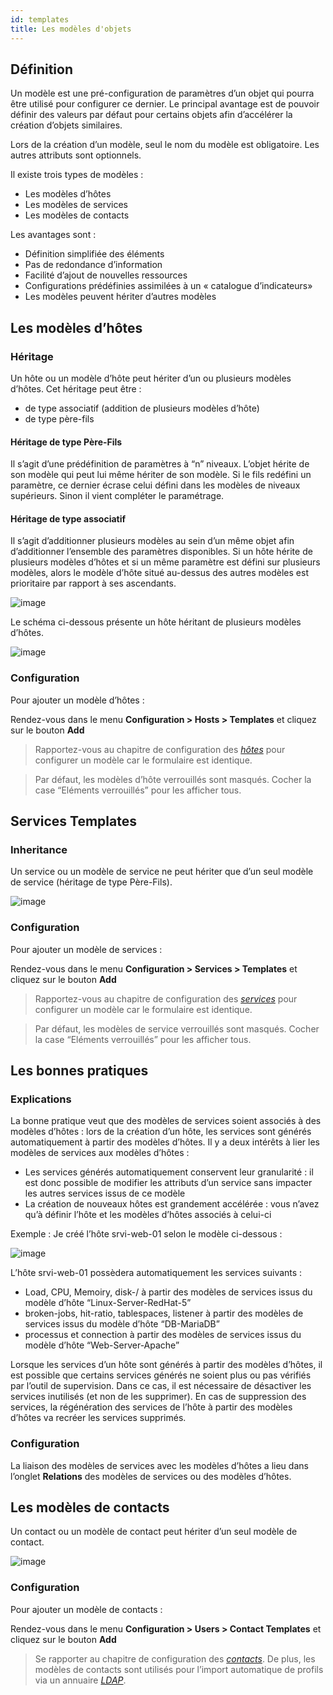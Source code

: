 ```yaml
---
id: templates
title: Les modèles d'objets
---
```


## Définition

Un modèle est une pré-configuration de paramètres d’un objet qui pourra être utilisé pour configurer ce dernier. Le
principal avantage est de pouvoir définir des valeurs par défaut pour certains objets afin d’accélérer la création
d’objets similaires.

Lors de la création d’un modèle, seul le nom du modèle est obligatoire. Les autres attributs sont optionnels.

Il existe trois types de modèles :

* Les modèles d’hôtes
* Les modèles de services
* Les modèles de contacts

Les avantages sont :

* Définition simplifiée des éléments
* Pas de redondance d’information
* Facilité d’ajout de nouvelles ressources
* Configurations prédéfinies assimilées à un « catalogue d’indicateurs»
* Les modèles peuvent hériter d’autres modèles

## Les modèles d’hôtes

### Héritage

Un hôte ou un modèle d’hôte peut hériter d’un ou plusieurs modèles d’hôtes. Cet héritage peut être :

* de type associatif (addition de plusieurs modèles d’hôte)
* de type père-fils

#### Héritage de type Père-Fils

Il s’agit d’une prédéfinition de paramètres à “n” niveaux. L’objet hérite de son modèle qui peut lui même hériter de
son modèle. Si le fils redéfini un paramètre, ce dernier écrase celui défini dans les modèles de niveaux supérieurs.
Sinon il vient compléter le paramétrage.

#### Héritage de type associatif

Il s’agit d’additionner plusieurs modèles au sein d’un même objet afin d’additionner l’ensemble des paramètres
disponibles. Si un hôte hérite de plusieurs modèles d’hôtes et si un même paramètre est défini sur plusieurs modèles,
alors le modèle d’hôte situé au-dessus des autres modèles est prioritaire par rapport à ses ascendants.

![image](../assets/configuration/09hostmodels.png)

Le schéma ci-dessous présente un hôte héritant de plusieurs modèles d’hôtes.

![image](../assets/configuration/09hostmodelsheritage.png)

### Configuration

Pour ajouter un modèle d’hôtes :

Rendez-vous dans le menu **Configuration > Hosts > Templates** et cliquez sur le bouton **Add**

> Rapportez-vous au chapitre de configuration des *[hôtes](basic-objects/hosts.html)* pour configurer un modèle car le formulaire est identique.

> Par défaut, les modèles d’hôte verrouillés sont masqués. Cocher la case “Eléments verrouillés” pour les afficher tous.

## Services Templates

### Inheritance

Un service ou un modèle de service ne peut hériter que d’un seul modèle de service (héritage de type Père-Fils).

![image](../assets/configuration/09heritageservice.png)

### Configuration

Pour ajouter un modèle de services :

Rendez-vous dans le menu **Configuration > Services > Templates** et cliquez sur le bouton **Add**

> Rapportez-vous au chapitre de configuration des *[services](basic-objects/services.html)* pour configurer un modèle car le formulaire est
> identique.

> Par défaut, les modèles de service verrouillés sont masqués. Cocher la case “Eléments verrouillés” pour les afficher tous.

## Les bonnes pratiques

### Explications

La bonne pratique veut que des modèles de services soient associés à des modèles d’hôtes : lors de la création d’un hôte,
les services sont générés automatiquement à partir des modèles d’hôtes. Il y a deux intérêts à lier les modèles de
services aux modèles d’hôtes :

* Les services générés automatiquement conservent leur granularité : il est donc possible de modifier les attributs d’un
  service sans impacter les autres services issus de ce modèle
* La création de nouveaux hôtes est grandement accélérée : vous n’avez qu’à définir l’hôte et les modèles d’hôtes associés
  à celui-ci

Exemple : Je créé l’hôte srvi-web-01 selon le modèle ci-dessous :

![image](../assets/configuration/09hostexemple.png)

L’hôte srvi-web-01 possèdera automatiquement les services suivants :

* Load, CPU, Memoiry, disk-/ à partir des modèles de services issus du modèle d’hôte “Linux-Server-RedHat-5”
* broken-jobs, hit-ratio, tablespaces, listener à partir des modèles de services issus du modèle d’hôte “DB-MariaDB”
* processus et connection à partir des modèles de services issus du modèle d’hôte “Web-Server-Apache”

Lorsque les services d’un hôte sont générés à partir des modèles d’hôtes, il est possible que certains services générés
ne soient plus ou pas vérifiés par l’outil de supervision. Dans ce cas, il est nécessaire de désactiver les services
inutilisés (et non de les supprimer). En cas de suppression des services, la régénération des services de l’hôte à
partir des modèles d’hôtes va recréer les services supprimés.

### Configuration

La liaison des modèles de services avec les modèles d’hôtes a lieu dans l’onglet **Relations** des modèles de services
ou des modèles d’hôtes.

## Les modèles de contacts

Un contact ou un modèle de contact peut hériter d’un seul modèle de contact.

![image](../assets/configuration/09contactmodel.png)

### Configuration

Pour ajouter un modèle de contacts :

Rendez-vous dans le menu **Configuration > Users > Contact Templates** et cliquez sur le bouton **Add**

> Se rapporter au chapitre de configuration des *[contacts](basic-objects/contacts.html)*. De plus, les modèles de contacts sont utilisés
> pour l’import automatique de profils via un annuaire *[LDAP](../../administration/parameters/ldap.html)*.
